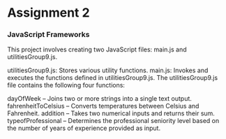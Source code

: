 # Assignment 2
### JavaScript Frameworks

This project involves creating two JavaScript files: main.js and utilitiesGroup9.js.

utilitiesGroup9.js: Stores various utility functions.
main.js: Invokes and executes the functions defined in utilitiesGroup9.js.
The utilitiesGroup9.js file contains the following four functions:

dayOfWeek – Joins two or more strings into a single text output.
fahrenheitToCelsius – Converts temperatures between Celsius and Fahrenheit.
addition – Takes two numerical inputs and returns their sum.
typeofProfessional – Determines the professional seniority level based on the number of years of experience provided as input.

